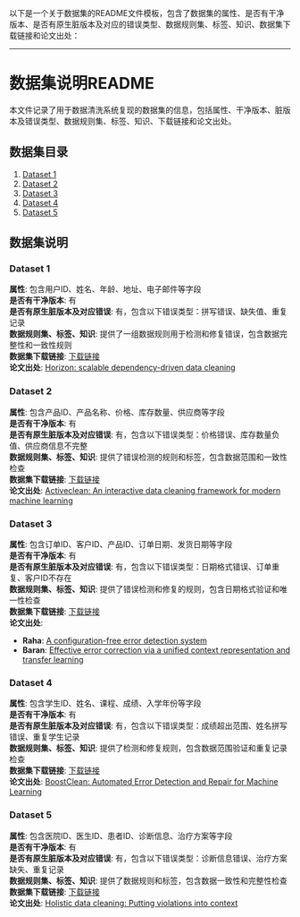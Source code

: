 以下是一个关于数据集的README文件模板，包含了数据集的属性、是否有干净版本、是否有原生脏版本及对应的错误类型、数据规则集、标签、知识、数据集下载链接和论文出处：

---

# 数据集说明README

本文件记录了用于数据清洗系统复现的数据集的信息，包括属性、干净版本、脏版本及错误类型、数据规则集、标签、知识、下载链接和论文出处。

## 数据集目录
1. [Dataset 1](#dataset-1)
2. [Dataset 2](#dataset-2)
3. [Dataset 3](#dataset-3)
4. [Dataset 4](#dataset-4)
5. [Dataset 5](#dataset-5)

## 数据集说明

### Dataset 1
**属性**: 包含用户ID、姓名、年龄、地址、电子邮件等字段  
**是否有干净版本**: 有  
**是否有原生脏版本及对应错误**: 有，包含以下错误类型：拼写错误、缺失值、重复记录  
**数据规则集、标签、知识**: 提供了一组数据规则用于检测和修复错误，包含数据完整性和一致性规则  
**数据集下载链接**: [下载链接](https://example.com/dataset1)  
**论文出处**: [Horizon: scalable dependency-driven data cleaning](https://www.vldb.org/pvldb/vol14/p25)  

### Dataset 2
**属性**: 包含产品ID、产品名称、价格、库存数量、供应商等字段  
**是否有干净版本**: 有  
**是否有原生脏版本及对应错误**: 有，包含以下错误类型：价格错误、库存数量负值、供应商信息不完整  
**数据规则集、标签、知识**: 提供了错误检测的规则和标签，包含数据范围和一致性检查  
**数据集下载链接**: [下载链接](https://example.com/dataset2)  
**论文出处**: [Activeclean: An interactive data cleaning framework for modern machine learning](https://arxiv.org/pdf/1601.03797.pdf)  

### Dataset 3
**属性**: 包含订单ID、客户ID、产品ID、订单日期、发货日期等字段  
**是否有干净版本**: 有  
**是否有原生脏版本及对应错误**: 有，包含以下错误类型：日期格式错误、订单重复、客户ID不存在  
**数据规则集、标签、知识**: 提供了错误检测和修复的规则，包含日期格式验证和唯一性检查  
**数据集下载链接**: [下载链接](https://example.com/dataset3)  
**论文出处**: 
- **Raha**: [A configuration-free error detection system](https://example.com/raha)
- **Baran**: [Effective error correction via a unified context representation and transfer learning](https://example.com/baran)

### Dataset 4
**属性**: 包含学生ID、姓名、课程、成绩、入学年份等字段  
**是否有干净版本**: 有  
**是否有原生脏版本及对应错误**: 有，包含以下错误类型：成绩超出范围、姓名拼写错误、重复学生记录  
**数据规则集、标签、知识**: 提供了检测和修复规则，包含数据范围验证和重复记录检查  
**数据集下载链接**: [下载链接](https://example.com/dataset4)  
**论文出处**: [BoostClean: Automated Error Detection and Repair for Machine Learning](https://example.com/boostclean)  

### Dataset 5
**属性**: 包含医院ID、医生ID、患者ID、诊断信息、治疗方案等字段  
**是否有干净版本**: 有  
**是否有原生脏版本及对应错误**: 有，包含以下错误类型：诊断信息错误、治疗方案缺失、重复记录  
**数据规则集、标签、知识**: 提供了数据规则和标签，包含数据一致性和完整性检查  
**数据集下载链接**: [下载链接](https://example.com/dataset5)  
**论文出处**: [Holistic data cleaning: Putting violations into context](https://example.com/holistic)